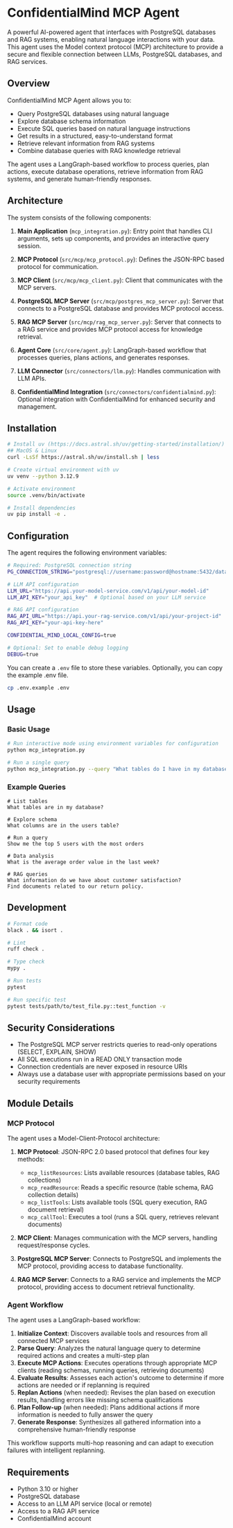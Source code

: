 # ConfidentialMind MCP Agent

A powerful AI-powered agent that interfaces with PostgreSQL databases and RAG systems, enabling natural language interactions with your data. This agent uses the Model context protocol (MCP) architecture to provide a secure and flexible connection between LLMs, PostgreSQL databases, and RAG services.

## Overview

ConfidentialMind MCP Agent allows you to:

- Query PostgreSQL databases using natural language
- Explore database schema information
- Execute SQL queries based on natural language instructions
- Get results in a structured, easy-to-understand format
- Retrieve relevant information from RAG systems
- Combine database queries with RAG knowledge retrieval

The agent uses a LangGraph-based workflow to process queries, plan actions, execute database operations, retrieve information from RAG systems, and generate human-friendly responses.

## Architecture

The system consists of the following components:

1. **Main Application** (`mcp_integration.py`): Entry point that handles CLI arguments, sets up components, and provides an interactive query session.

2. **MCP Protocol** (`src/mcp/mcp_protocol.py`): Defines the JSON-RPC based protocol for communication.

3. **MCP Client** (`src/mcp/mcp_client.py`): Client that communicates with the MCP servers.

4. **PostgreSQL MCP Server** (`src/mcp/postgres_mcp_server.py`): Server that connects to a PostgreSQL database and provides MCP protocol access.

5. **RAG MCP Server** (`src/mcp/rag_mcp_server.py`): Server that connects to a RAG service and provides MCP protocol access for knowledge retrieval.

6. **Agent Core** (`src/core/agent.py`): LangGraph-based workflow that processes queries, plans actions, and generates responses.

7. **LLM Connector** (`src/connectors/llm.py`): Handles communication with LLM APIs.

8. **ConfidentialMind Integration** (`src/connectors/confidentialmind.py`): Optional integration with ConfidentialMind for enhanced security and management.

## Installation

```bash
# Install uv (https://docs.astral.sh/uv/getting-started/installation/)
## MacOS & Linux
curl -LsSf https://astral.sh/uv/install.sh | less

# Create virtual environment with uv
uv venv --python 3.12.9

# Activate environment
source .venv/bin/activate

# Install dependencies
uv pip install -e .
```

## Configuration

The agent requires the following environment variables:

```bash
# Required: PostgreSQL connection string
PG_CONNECTION_STRING="postgresql://username:password@hostname:5432/database"

# LLM API configuration
LLM_URL="https://api.your-model-service.com/v1/api/your-model-id"
LLM_API_KEY="your_api_key"  # Optional based on your LLM service

# RAG API configuration
RAG_API_URL="https://api.your-rag-service.com/v1/api/your-project-id"
RAG_API_KEY="your-api-key-here"

CONFIDENTIAL_MIND_LOCAL_CONFIG=true

# Optional: Set to enable debug logging
DEBUG=true
```

You can create a `.env` file to store these variables.
Optionally, you can copy the example .env file.

```bash
cp .env.example .env
```

## Usage

### Basic Usage

```bash
# Run interactive mode using environment variables for configuration
python mcp_integration.py

# Run a single query
python mcp_integration.py --query "What tables do I have in my database?"
```

### Example Queries

```
# List tables
What tables are in my database?

# Explore schema
What columns are in the users table?

# Run a query
Show me the top 5 users with the most orders

# Data analysis
What is the average order value in the last week?

# RAG queries
What information do we have about customer satisfaction?
Find documents related to our return policy.
```

## Development

```bash
# Format code
black . && isort .

# Lint
ruff check .

# Type check
mypy .

# Run tests
pytest

# Run specific test
pytest tests/path/to/test_file.py::test_function -v
```

## Security Considerations

- The PostgreSQL MCP server restricts queries to read-only operations (SELECT, EXPLAIN, SHOW)
- All SQL executions run in a READ ONLY transaction mode
- Connection credentials are never exposed in resource URIs
- Always use a database user with appropriate permissions based on your security requirements

## Module Details

### MCP Protocol

The agent uses a Model-Client-Protocol architecture:

1. **MCP Protocol**: JSON-RPC 2.0 based protocol that defines four key methods:

   - `mcp_listResources`: Lists available resources (database tables, RAG collections)
   - `mcp_readResource`: Reads a specific resource (table schema, RAG collection details)
   - `mcp_listTools`: Lists available tools (SQL query execution, RAG document retrieval)
   - `mcp_callTool`: Executes a tool (runs a SQL query, retrieves relevant documents)

2. **MCP Client**: Manages communication with the MCP servers, handling request/response cycles.

3. **PostgreSQL MCP Server**: Connects to PostgreSQL and implements the MCP protocol, providing access to database functionality.

4. **RAG MCP Server**: Connects to a RAG service and implements the MCP protocol, providing access to document retrieval functionality.

### Agent Workflow

The agent uses a LangGraph-based workflow:

1. **Initialize Context**: Discovers available tools and resources from all connected MCP services
2. **Parse Query**: Analyzes the natural language query to determine required actions and creates a multi-step plan
3. **Execute MCP Actions**: Executes operations through appropriate MCP clients (reading schemas, running queries, retrieving documents)
4. **Evaluate Results**: Assesses each action's outcome to determine if more actions are needed or if replanning is required
5. **Replan Actions** (when needed): Revises the plan based on execution results, handling errors like missing schema qualifications
6. **Plan Follow-up** (when needed): Plans additional actions if more information is needed to fully answer the query
7. **Generate Response**: Synthesizes all gathered information into a comprehensive human-friendly response

This workflow supports multi-hop reasoning and can adapt to execution failures with intelligent replanning.

## Requirements

- Python 3.10 or higher
- PostgreSQL database
- Access to an LLM API service (local or remote)
- Access to a RAG API service
- ConfidentialMind account
